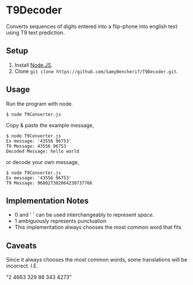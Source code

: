# T9Decoder

Converts sequences of digits entered into a flip-phone into english text using T9 text prediction.

## Setup

1. Install [Node.JS](https://nodejs.org/en/).
1. Clone `git clone https://github.com/SamyBencherif/T9Decoder.git`.

## Usage

Run the program with node.

```
$ node T9Converter.js
```

Copy & paste the example message,

```
$ node T9Converter.js
Ex message: '43556 96753'
T9 Message: 43556 96753
Decoded Message: hello world
```

or decode your own message,

```
$ node T9Converter.js
Ex message: '43556 96753'
T9 Message: 968027302064230737766
```

## Implementation Notes

* 0 and ' ' can be used interchangeably to represent _space_.
* 1 ambiguously represents punctuation
* This implementation always chooses the most common word that fits

## Caveats

Since it always chooses the most common words, some translations will be incorrect. I.E.

"2 4663 329 86 343 4273"
